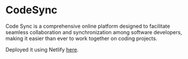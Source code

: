 # CodeSync
Code Sync is a comprehensive online platform designed to facilitate seamless collaboration and synchronization among software developers, making it easier than ever to work together on coding projects.

Deployed it using Netlify [here](https://graphic-codesync.netlify.app/).
